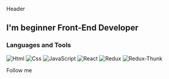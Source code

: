 Header

## I'm beginner Front-End Developer

### Languages and Tools
![Html](https://img.shields.io/badge/-Html-eda007?style=for-the-badge&logo=Html&logoColor=eda007)
![Css](https://img.shields.io/badge/-Css-00c4ff?style=for-the-badge&logo=Css&logoColor=00c4ff)
![JavaScript](https://img.shields.io/badge/-JavaScript-090909?style=for-the-badge&logo=JavaScript&logoColor=E9D54D)
![React](https://img.shields.io/badge/-React-E9D54D?style=for-the-badge&logo=React&logoColor=E9D54D)
![Redux](https://img.shields.io/badge/-Redux-6f00ff?style=for-the-badge&logo=Redux&logoColor=6f00ff)
![Redux-Thunk](https://img.shields.io/badge/-Redux-Thunk-6f00ff?style=for-the-badge&logo=Redux-Thunk&logoColor=6f00ff)

Follow me